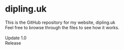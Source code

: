 # dipling.uk
This is the GitHub repository for my website, dipling.uk  
Feel free to browse through the files to see how it works.    
<br>
Update 1.0  
Release